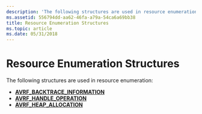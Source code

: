 ```yaml
---
description: 'The following structures are used in resource enumeration:'
ms.assetid: 556794dd-aa62-46fa-a79a-54ca6a69bb38
title: Resource Enumeration Structures
ms.topic: article
ms.date: 05/31/2018
---
```


# Resource Enumeration Structures

The following structures are used in resource enumeration:

-   [**AVRF\_BACKTRACE\_INFORMATION**](/windows/desktop/api/Avrfsdk/ns-avrfsdk-avrf_backtrace_information)
-   [**AVRF\_HANDLE\_OPERATION**](/windows/desktop/api/Avrfsdk/ns-avrfsdk-avrf_handle_operation)
-   [**AVRF\_HEAP\_ALLOCATION**](/windows/desktop/api/Avrfsdk/ns-avrfsdk-avrf_heap_allocation)

 

 



